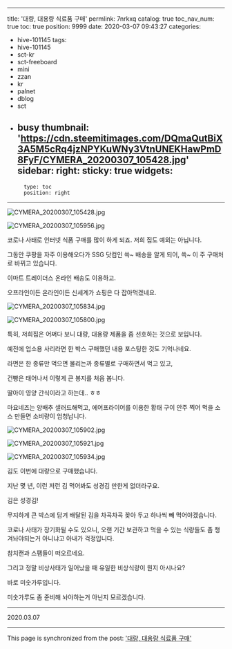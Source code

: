 
---
title: '대량, 대용량 식료품 구매'
permlink: 7nrkxq
catalog: true
toc_nav_num: true
toc: true
position: 9999
date: 2020-03-07 09:43:27
categories:
- hive-101145
tags:
- hive-101145
- sct-kr
- sct-freeboard
- mini
- zzan
- kr
- palnet
- dblog
- sct
- busy
thumbnail: 'https://cdn.steemitimages.com/DQmaQutBiX3A5M5cRq4jzNPYKuWNy3VtnUNEKHawPmD8FyF/CYMERA_20200307_105428.jpg'
sidebar:
    right:
        sticky: true
widgets:
    -
        type: toc
        position: right
---


![CYMERA_20200307_105428.jpg](https://cdn.steemitimages.com/DQmaQutBiX3A5M5cRq4jzNPYKuWNy3VtnUNEKHawPmD8FyF/CYMERA_20200307_105428.jpg)

![CYMERA_20200307_105956.jpg](https://cdn.steemitimages.com/DQmbWX94qDZXELYeNfN48BbtcujUdLvN5vkb4SPTGMaBtTU/CYMERA_20200307_105956.jpg)

코로나 사태로 인터넷 식품 구매를 많이 하게 되죠.
저희 집도 예외는 아닙니다.

그동안 쿠팡을 자주 이용해오다가 SSG 닷컴인 쓱~ 배송을 알게 되어, 쓱~ 이 주 구매처로 바뀌고 있습니다.

이마트 트레이더스 온라인 배송도 이용하고.

오프라인이든 온라인이든 신세계가 쇼핑은 다 잡아먹겠네요.

![CYMERA_20200307_105834.jpg](https://cdn.steemitimages.com/DQmNP3rC2consfEF9Ddt8P1G27aQM24UHv5HQLzcz3dvFbb/CYMERA_20200307_105834.jpg)

![CYMERA_20200307_105800.jpg](https://cdn.steemitimages.com/DQmbfWBtvPiDMJ9RHbbGj3HcMAKGF1dyE9MFKW4UTBABeNd/CYMERA_20200307_105800.jpg)

특히, 저희집은 어쩌다 보니 대량, 대용량 제품을 좀 선호하는 것으로 보입니다.

예전에 업소용 사리라면 한 박스 구매했던 내용 포스팅한 것도 기억나네요.

라면은 한 종류만 먹으면 물리는까 종류별로 구매하면서 먹고 있고,

건빵은 태어나서 이렇게 큰 봉지를 처음 봅니다.

딸아이 영양 간식이라고 하는데.. ㅎㅎ

마요네즈는 양배추 샐러드해먹고, 에어프라이어를 이용한 황태 구이 안주 찍어 먹을 소스 만들면 소비량이 엄청납니다.

![CYMERA_20200307_105902.jpg](https://cdn.steemitimages.com/DQmZHou3XZm9NyqSGiRnqbmsqChcZrAHrDa7oLQmgf9CEo1/CYMERA_20200307_105902.jpg)

![CYMERA_20200307_105921.jpg](https://cdn.steemitimages.com/DQmX51cNpdPVmUdLW23gbALYHSy7xp9namZbF3EKKGJvRqw/CYMERA_20200307_105921.jpg)

![CYMERA_20200307_105934.jpg](https://cdn.steemitimages.com/DQmUM97oT4pyrmJE3cr6pYSVHpxWWtiWoD7p2ko19egpVmX/CYMERA_20200307_105934.jpg)

김도 이번에 대량으로 구매했습니다.

지난 몇 년, 이런 저런 김 먹어봐도 성경김 만한게 없더라구요.

김은 성경김!

무지하게 큰 박스에 담겨 배달된 김을 차곡차곡 꽂아 두고 하나씩 빼 먹어야겠습니다.

코로나 사태가 장기화될 수도 있으니, 오랜 기간 보관하고 먹을 수 있는 식량들도 좀 챙겨놔야되는거 아니냐고 아내가 걱정입니다.

참치캔과 스팸들이 떠오르네요.

그리고 정말 비상사태가 일어났을 때 유일한 비상식량이 뭔지 아시나요?

바로 미숫가루입니다. 

미숫가루도 좀 준비해 놔야하는거 아닌지 모르겠습니다.

***

2020.03.07

- - -

This page is synchronized from the post: ['대량, 대용량 식료품 구매'](https://steemit.com/@lucky2015/7nrkxq)
